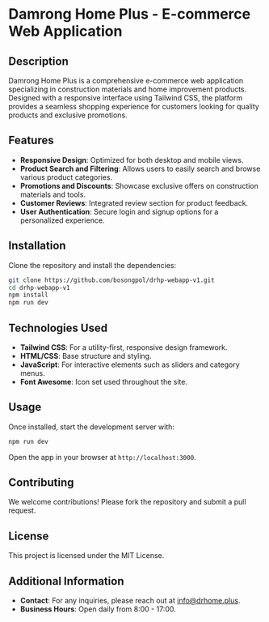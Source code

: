 # Damrong Home Plus - E-commerce Web Application

## Description
Damrong Home Plus is a comprehensive e-commerce web application specializing in construction materials and home improvement products. Designed with a responsive interface using Tailwind CSS, the platform provides a seamless shopping experience for customers looking for quality products and exclusive promotions.

## Features
- **Responsive Design**: Optimized for both desktop and mobile views.
- **Product Search and Filtering**: Allows users to easily search and browse various product categories.
- **Promotions and Discounts**: Showcase exclusive offers on construction materials and tools.
- **Customer Reviews**: Integrated review section for product feedback.
- **User Authentication**: Secure login and signup options for a personalized experience.

## Installation
Clone the repository and install the dependencies:
```bash
git clone https://github.com/bosongpol/drhp-webapp-v1.git
cd drhp-webapp-v1
npm install
npm run dev
```

## Technologies Used
- **Tailwind CSS**: For a utility-first, responsive design framework.
- **HTML/CSS**: Base structure and styling.
- **JavaScript**: For interactive elements such as sliders and category menus.
- **Font Awesome**: Icon set used throughout the site.

## Usage
Once installed, start the development server with:
```bash
npm run dev
```
Open the app in your browser at `http://localhost:3000`.

## Contributing
We welcome contributions! Please fork the repository and submit a pull request.

## License
This project is licensed under the MIT License.

## Additional Information
- **Contact**: For any inquiries, please reach out at [info@drhome.plus](mailto:info@drhome.plus).
- **Business Hours**: Open daily from 8:00 - 17:00.
